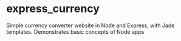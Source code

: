 # express_currency

Simple currency converter website in Node and Express, with Jade templates. Demonstrates basic concepts of Node apps
